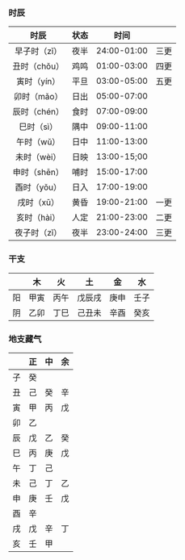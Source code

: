 ### 时辰

|时辰|状态|时间| |
:-:|:-:|:-:|:-:
早子时（zǐ）|夜半|24:00-01:00|三更
丑时（chǒu）|鸡鸣|01:00-03:00|四更
寅时（yín）|平旦|03:00-05:00|五更
卯时（mǎo）|日出|05:00-07:00|　
辰时（chén）|食时|07:00-09:00|　
巳时（sì）|隅中|09:00-11:00|　
午时（wǔ）|日中|11:00-13:00|　
未时（wèi）|日映|13:00-15;00|　
申时（shēn）|哺时|15:00-17:00|　
酉时（yǒu）|日入|17:00-19:00|　
戌时（xū）|黄昏|19:00-21:00|一更
亥时（hài）|人定|21:00-23:00|二更
夜子时（zǐ）|夜半|23:00-24:00|三更

### 干支

||木|火|土|金|水|
:-:|:-:|:-:|:-:|:-:|:-:
阳|甲寅|丙午|戊辰戌|庚申|壬子
阴|乙卯|丁巳|己丑未|辛酉|癸亥

### 地支藏气

||正|中|余|
:-:|:-:|:-:|:-:|
子|癸||
丑|己|癸|辛
寅|甲|丙|戊
卯|乙||
辰|戊|乙|癸
巳|丙|庚|戊
午|丁|己|
未|己|丁|乙
申|庚|壬|戊
酉|辛||
戌|戊|辛|丁
亥|壬|甲